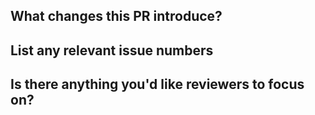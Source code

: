 <!--

Please first discuss the change you wish to make via issue before making a change. It might avoid a waste of your time.

Before submitting your contribution, please take a moment to review this document:
https://github.com/Thream/styled-jsx-plugin-sass/blob/master/.github/CONTRIBUTING.md

Please place an x (no spaces - [x]) in all [ ] that apply.

-->

## What changes this PR introduce?

## List any relevant issue numbers

## Is there anything you'd like reviewers to focus on?
